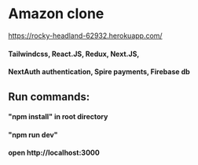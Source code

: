 # Amazon clone
https://rocky-headland-62932.herokuapp.com/

#### Tailwindcss, React.JS, Redux, Next.JS,

#### NextAuth authentication, Spire payments, Firebase db

## Run commands:

#### "npm install" in root directory
#### "npm run dev"
#### open http://localhost:3000
